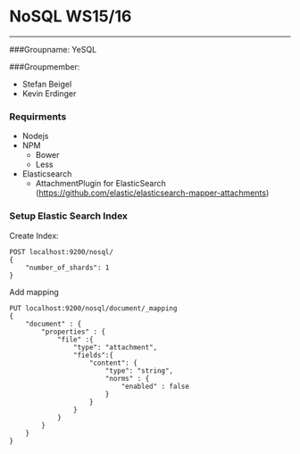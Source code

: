 # NoSQL WS15/16
---
###Groupname: YeSQL

###Groupmember:
* Stefan Beigel
* Kevin Erdinger


### Requirments
* Nodejs
* NPM
  * Bower
  * Less
* Elasticsearch
  * AttachmentPlugin for ElasticSearch (https://github.com/elastic/elasticsearch-mapper-attachments)

### Setup Elastic Search Index

Create Index:
```
POST localhost:9200/nosql/
{
    "number_of_shards": 1
}
```

Add mapping 
```
PUT localhost:9200/nosql/document/_mapping
{
    "document" : {
        "properties" : {
            "file" :{
                "type": "attachment",
                "fields":{
                    "content": {
                        "type": "string",
                        "norms" : {
                            "enabled" : false
                        } 
                    }
                }
            }
        }
    }
}
```
